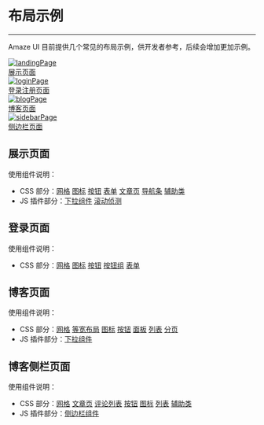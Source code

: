 # 布局示例
---

Amaze UI 目前提供几个常见的布局示例，供开发者参考，后续会增加更加示例。

<div class="am-g">
    <div class="col-md-3 col-sm-6">
        <a class="am-thumbnail" href="/examples/landing.html">
            <img class="am-img-thumbnail" src="http://amazeui.org/i/examples/landingPage.png" alt="landingPage"/>
            <figcaption class="am-thumbnail-caption">展示页面</figcaption>
        </a>
    </div>
    <div class="col-md-3 col-sm-6">
        <a class="am-thumbnail" href="/examples/login.html">
            <img class="am-img-thumbnail" src="http://amazeui.org/i/examples/loginPage.png" alt="loginPage"/>
            <figcaption class="am-thumbnail-caption">登录注册页面</figcaption>
        </a>
    </div>
    <div class="col-md-3 col-sm-6">
        <a class="am-thumbnail" href="/examples/blog.html">
            <img class="am-img-thumbnail" src="http://amazeui.org/i/examples/blogPage.png" alt="blogPage"/>
            <figcaption class="am-thumbnail-caption">博客页面</figcaption>
        </a>
    </div>
    <div class="col-md-3 col-sm-6">
        <a class="am-thumbnail" href="/examples/sidebar.html">
            <img class="am-img-thumbnail" src="http://amazeui.org/i/examples/sidebarPage.png" alt="sidebarPage"/>
            <figcaption class="am-thumbnail-caption">侧边栏页面</figcaption>
        </a>
    </div>
</div>

## 展示页面

使用组件说明：

<ul>
    <li>CSS 部分：<a class="am-badge am-badge-success" href="/css/grid">网格</a> <a class="am-badge am-badge-success" href="/css/icon">图标</a> <a class="am-badge am-badge-success" href="/css/button">按钮</a> <a class="am-badge am-badge-success" href="/css/form">表单</a> <a class="am-badge am-badge-success" href="/css/article">文章页</a> <a class="am-badge am-badge-success" href="/css/topbar">导航条</a> <a class="am-badge am-badge-success" href="/css/utility">辅助类</a></li>
    <li>JS 插件部分：<a class="am-badge am-badge-primary" href="/javascript/dropdown">下拉组件</a> <a class="am-badge am-badge-primary" href="/javascript/scrollspy">滚动侦测</a></li>
</ul>

## 登录页面

使用组件说明：

<ul>
  <li>CSS 部分：<a class="am-badge am-badge-success" href="/css/grid">网格</a>
    <a class="am-badge am-badge-success" href="/css/icon">图标</a>
    <a class="am-badge am-badge-success" href="/css/button">按钮</a>
    <a class="am-badge am-badge-success" href="/css/button-group">按钮组</a>
    <a class="am-badge am-badge-success" href="/css/form">表单</a></li>
</ul>

## 博客页面

使用组件说明：

<ul>
    <li>CSS 部分：<a class="am-badge am-badge-success" href="/css/grid">网格</a> <a class="am-badge am-badge-success" href="/css/block-grid">等宽布局</a> <a class="am-badge am-badge-success" href="/css/icon">图标</a> <a class="am-badge am-badge-success" href="/css/button">按钮</a> <a class="am-badge am-badge-success" href="/css/panel">面板</a> <a class="am-badge am-badge-success" href="/css/list">列表</a> <a class="am-badge am-badge-success" href="/css/pagination">分页</a></li>
    <li>JS 插件部分：<a class="am-badge am-badge-primary" href="/css/dropdown">下拉组件</a></li>
</ul>

## 博客侧栏页面

使用组件说明：

<ul>
    <li>CSS 部分：<a class="am-badge am-badge-success" href="/css/grid">网格</a> <a class="am-badge am-badge-success" href="/css/article">文章页</a> <a class="am-badge am-badge-success" href="/css/comment">评论列表</a> <a class="am-badge am-badge-success" href="/css/button">按钮</a> <a class="am-badge am-badge-success" href="/css/icon">图标</a> <a class="am-badge am-badge-success" href="/css/list">列表</a> <a class="am-badge am-badge-success" href="/css/utility">辅助类</a></li>
    <li>JS 插件部分：<a class="am-badge am-badge-primary" href="/javascript/offcanvas">侧边栏组件</a></li>
</ul>
